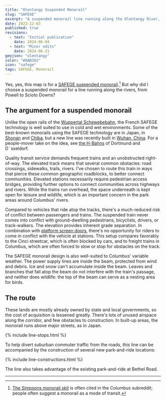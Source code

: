 ```yaml
---
title: "Olentangy Suspended Monorail"
slug: "SAFEGE"
excerpt: "A suspended monorail line running along the Olentangy River, for events and commuters"
date: 2023-12-03
published: true
revisions:
  - text: "Initial publication"
    date: 2024-06-04
  - text: "Minor edits"
    date: 2024-06-21
geojson: "olentangy"
color: "#8AB102"
icon: "safege"
tags: SAFEGE, Monorail
---
```


Yes, yes, this map is for a [SAFEGE suspended monorail](https://en.wikipedia.org/wiki/SAFEGE#SAFEGE_type_monorail).[^1] But why did I choose a suspended monorail for a line running along the rivers, from Powell to Scioto Downs?

## The argument for a suspended monorail

Unlike the open rails of the [Wuppertal Schewebebahn](https://en.wikipedia.org/wiki/Wuppertal_Schwebebahn), the French SAFEGE technology is well suited to use in cold and wet environments. Some of the best-known monorails using the SAFEGE technology are in Japan, in [Shonan](https://www.youtube.com/watch?v=CHdmYZf7QYc) and [Chiba](https://www.youtube.com/watch?v=D3_fKjy9Vac), but a new line was recently built in [Wuhan, China](https://www.youtube.com/watch?v=kIh8xWxyAQ4). For a people-mover take on the idea, see [the H-Bahns](https://en.wikipedia.org/wiki/H-Bahn) of Dortmund and D&uml;sseldorf.

Quality transit service demands frequent trains and an unobstructed right-of-way. The elevated track means that several common obstacles: road crossings, sidewalks, trails, rivers. I've chosen to route this train in ways that pierce these common geographic roadblocks, to better connect communities. Elevated stations necessarily require pedestrian access bridges, providing further options to connect communities across highways and rivers. While the trains run overhead, the space underneath is kept open for leisure and wildlife, which is an important concern in the park areas around Columbus' rivers.

Compared to vehicles that ride atop the tracks, there's a much-reduced risk of conflict between passengers and trains. The suspended train never comes into conflict with ground-dwelling pedestrians, bicyclists, drivers, or track-walkers. The elevation provides inherent grade separation. In combination with [platform screen doors](https://en.wikipedia.org/wiki/Platform_screen_doors), there's no opportunity for riders to come in conflict with the vehicle at stations. This setup compares favorably  to the Cinci streetcar, which is often blocked by cars, and to freight trains in Columbus, which are often forced to slow or stop for obstacles on the track.

The SAFEGE monorail design is also well-suited to Columbus' variable weather. The power supply lines are inside the beam, protected from wind and debris. Ice and snow can't accumulate inside the beam. Leaves and branches that fall atop the beam do not interfere with the train's passage, and neither does wildlife: the top of the beam can serve as a nesting area for birds.

## The route

These lands are mostly already owned by state and local governments, so the cost of acquisition is lessened greatly. There's lots of unused airspace along the corridor, and few obstacles to construction. In built-up areas, the monorail runs above major streets, as in Japan. 

{% include line-stops.html %}

To help divert suburban commuter traffic from the roads, this line can be accompanied by the construction of several new park-and-ride locations:

{% include line-constructions.html %}

The line also takes advantage of the existing park-and-ride at Bethel Road.

----

[^1]: [The Simpsons monorail skit](https://www.youtube.com/watch?v=taJ4MFCxiuo) is often cited in the Columbus subreddit; people often suggest a monorail as a mode of transit.
